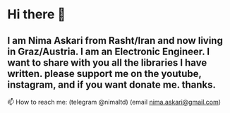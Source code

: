 # Hi there 👋
## I am Nima Askari from Rasht/Iran and now living in Graz/Austria. I am an Electronic Engineer. I want to share with you all the libraries I have written. please support me on the youtube, instagram, and if you want donate me. thanks.
📫 How to reach me: (telegram @nimaltd) (email nima.askari@gmail.com)
<!--
**nimaltd/Nimaltd** is a ✨ _special_ ✨ repository because its `README.md` (this file) appears on your GitHub profile.

Here are some ideas to get you started:
- 📫 How to reach me: (https://t.me/nimaltd) (nima.askari@gmail.com)
-->
